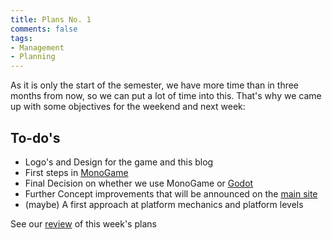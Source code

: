 ```yaml
---
title: Plans No. 1
comments: false
tags: 
- Management
- Planning
---
```

As it is only the start of the semester, we have more time than in three months from now, so we can put a lot of time into this.
That's why we came up with some objectives for the weekend and next week:

## To-do's
- Logo's and Design for the game and this blog
- First steps in [MonoGame](https://www.monogame.net/)
- Final Decision on whether we use MonoGame or [Godot](https://godotengine.org/)
- Further Concept improvements that will be announced on the [main site](blog.newmanity.eu)
- (maybe) A first approach at platform mechanics and platform levels 

See our [review](notes/Review%20Number%201.md) of this week's plans